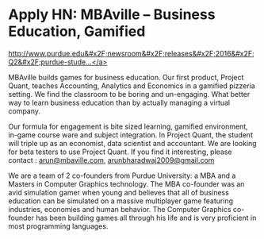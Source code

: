 # Apply HN: MBAville – Business Education, Gamified

<a href="http:&#x2F;&#x2F;www.purdue.edu&#x2F;newsroom&#x2F;releases&#x2F;2016&#x2F;Q2&#x2F;purdue-students-develop-gamified-mba-program-for-business-schools.html" rel="nofollow">http:&#x2F;&#x2F;www.purdue.edu&#x2F;newsroom&#x2F;releases&#x2F;2016&#x2F;Q2&#x2F;purdue-stude...</a><p>MBAville builds games for business education. Our first product, Project Quant, teaches Accounting, Analytics and Economics in a gamified pizzeria setting. We find the classroom to be boring and un-engaging. What better way to learn business education than by actually managing a virtual company.<p>Our formula for engagement is bite sized learning, gamified environment, in-game course ware and subject integration. In Project Quant, the student will triple up as an economist, data scientist and accountant. We are looking for beta testers to use Project Quant. If you find it interesting, please contact : arun@mbaville.com, arunbharadwaj2009@gmail.com<p>We are a team of 2 co-founders from Purdue University: a MBA and a Masters in Computer Graphics technology. The MBA co-founder was an avid simulation gamer when young and believes that all of business education can be simulated on a massive multiplayer game featuring industries, economies and human behavior. The Computer Graphics co-founder has been building games all through his life and is very proficient in most programming languages.
